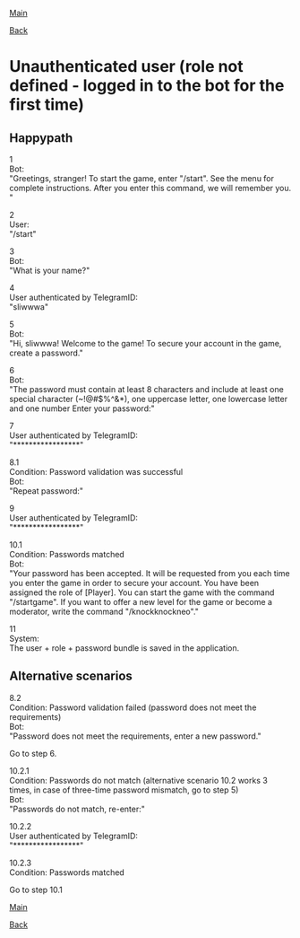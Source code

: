[Main](../../../index.md)

[Back](../index.md)

# Unauthenticated user (role not defined - logged in to the bot for the first time)

## Happypath

1  
  Bot:  
  "Greetings, stranger! To start the game, enter "/start". See the menu for complete instructions. After you enter this command, we will remember you. "

2  
  User:  
  "/start"

3  
  Bot:  
  "What is your name?"

4  
  User authenticated by TelegramID:  
  "sliwwwa"

5  
  Bot:  
  "Hi, sliwwwa! Welcome to the game! To secure your account in the game, create a password."

6  
  Bot:  
  "The password must contain at least 8 characters and include at least one special character (~!@#$%^&*), one uppercase letter, one lowercase letter and one number Enter your password:"

7  
  User authenticated by TelegramID:  
  "*****************"

8.1  
  Condition: Password validation was successful  
  Bot:  
  "Repeat password:"

9  
  User authenticated by TelegramID:  
  "*****************"

10.1  
  Condition: Passwords matched  
  Bot:  
  "Your password has been accepted. It will be requested from you each time you enter the game in order to secure your account. You have been assigned the role of [Player]. You can start the game with the command "/startgame". If you want to offer a new level for the game or become a moderator, write the command "/knockknockneo"."

11  
  System:  
  The user + role + password bundle is saved in the application.

## Alternative scenarios

8.2  
  Condition: Password validation failed (password does not meet the requirements)  
  Bot:  
  "Password does not meet the requirements, enter a new password."

Go to step 6.

10.2.1  
  Condition: Passwords do not match (alternative scenario 10.2 works 3 times, in case of three-time password mismatch, go to step 5)  
  Bot:  
  "Passwords do not match, re-enter:"

10.2.2  
  User authenticated by TelegramID:  
  "*****************"

10.2.3  
  Condition: Passwords matched

Go to step 10.1

[Main](../../../index.md)

[Back](../index.md)
